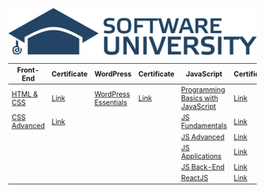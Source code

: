 <div>
    <img src="logo.png" width="900px"</img> 
</div>

<table>
    <thead>
        <tr>
            <th>Front-End</th>
            <th>Certificate</th>
            <th>WordPress</th>
            <th>Certificate</th>
            <th>JavaScript</th>
            <th>Certificate</th>
        </tr>
    </thead>
    <tbody>
        <tr>
            <td><a href="https://softuni.bg/trainings/2375/html-and-css-may-2019">HTML & CSS</a></td>
            <td><a href="https://softuni.bg/certificates/details/69349/285d32d3">Link</a></td>
            <td><a href="https://softuni.bg/trainings/2467/wordpress-essentials-august-2019">WordPress Essentials</a></td>
            <td><a href="https://softuni.bg/certificates/details/70798/e94e64f4">Link</a></td>
            <td><a href="https://softuni.bg/trainings/2904/programming-basics-with-javascript-april-2020">Programming Basics with JavaScript</a></td>
            <td><a href="https://softuni.bg/certificates/details/82235/b1fe98ed">Link</a></td>
        </tr>
        <tr>
            <td><a href="https://softuni.bg/trainings/2543/css-advanced-november-2019">CSS Advanced</a></td>
            <td><a href="https://softuni.bg/certificates/details/75151/0669d5c8">Link</a></td>
            <td></td>
            <td></td>
            <td><a href="https://softuni.bg/trainings/3133/js-fundamentals-september-2020">JS Fundamentals</a></td>
            <td><a href="https://softuni.bg/certificates/details/94477/1dca9c93">Link</a></td>
        </tr>
        <tr>
            <td></td>
            <td></td>
            <td></td>
            <td></td>
            <td><a href="https://softuni.bg/trainings/3217/js-advanced-january-2021">JS Advanced</a></td>
            <td><a href="https://softuni.bg/certificates/details/103928/7d5a81e1">Link</a></td>
        </tr>
        <tr>
            <td></td>
            <td></td>
            <td></td>
            <td></td>
            <td><a href="https://softuni.bg/trainings/3218/js-applications-february-2021">JS Applications</a></td>
            <td><a href="https://softuni.bg/certificates/details/102521/6e7e560a">Link</a></td>
        </tr>
        <tr>
            <td></td>
            <td></td>
            <td></td>
            <td></td>
            <td><a href="https://softuni.bg/trainings/3496/js-back-end-september-2021">JS Back-End</a></td>
            <td><a href="https://softuni.bg/certificates/details/117848/37b0cb13">Link</a></td>
        </tr>
        <tr>
            <td></td>
            <td></td>
            <td></td>
            <td></td>
            <td><a href="https://softuni.bg/trainings/3575/reactjs-november-2021">ReactJS</a></td>
            <td><a href="https://softuni.bg/certificates/details/122074/a5e78014">Link</a></td>
        </tr>
    </tbody>
</table>

